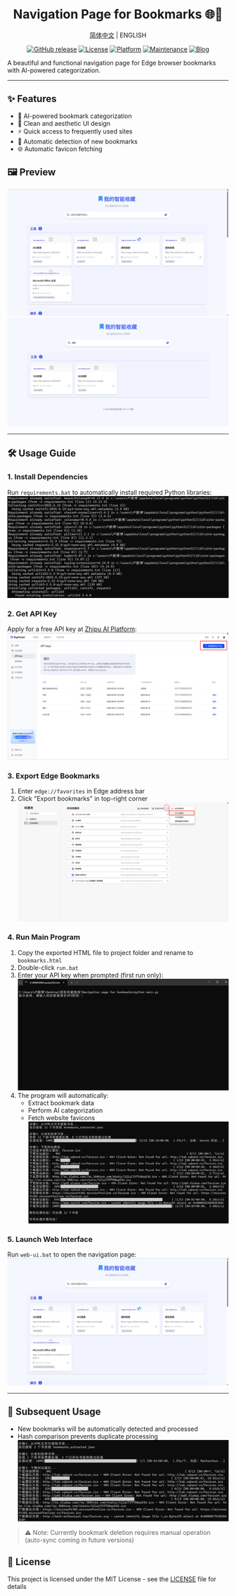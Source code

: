 <div align="center"><h1>Navigation Page for Bookmarks 🌐🔖</h1>

<a href="README_zh.md">简体中文</a>  |  ENGLISH

[![GitHub release](https://img.shields.io/github/release/AMTOPA/Navigation-page-for-bookmarks.svg)](https://github.com/AMTOPA/Navigation-page-for-bookmarks/releases)
[![License](https://img.shields.io/badge/license-MIT-blue.svg)](https://opensource.org/licenses/MIT)
[![Platform](https://img.shields.io/badge/platform-Windows-blue)](https://www.microsoft.com/windows)
[![Maintenance](https://img.shields.io/badge/Maintained%3F-yes-green.svg)](https://github.com/AMTOPA/Navigation-page-for-bookmarks/graphs/commit-activity)
[![Blog](https://img.shields.io/badge/📖_My_Blog-math--enthusiast.top-FF5733)](https://math-enthusiast.top/)

</div>

A beautiful and functional navigation page for Edge browser bookmarks with AI-powered categorization.

---

## ✨ Features

- 🧠 AI-powered bookmark categorization
- 🎨 Clean and aesthetic UI design
- ⚡ Quick access to frequently used sites
- 🔄 Automatic detection of new bookmarks
- 🌐 Automatic favicon fetching

## 🖼️ Preview

![Main Interface](pic/6.png "Main Interface")
![Search Function](pic/search.png "Search Feature")

---

## 🛠️ Usage Guide

### 1. Install Dependencies

Run `requirements.bat` to automatically install required Python libraries:
![Install Dependencies](pic/1.png)

### 2. Get API Key

Apply for a free API key at [Zhipu AI Platform](https://www.bigmodel.cn/usercenter/proj-mgmt/apikeys):
![API Application](pic/2.png)

### 3. Export Edge Bookmarks

1. Enter `edge://favorites` in Edge address bar
2. Click "Export bookmarks" in top-right corner
   ![Export Bookmarks](pic/3.png)

### 4. Run Main Program

1. Copy the exported HTML file to project folder and rename to `bookmarks.html`
2. Double-click `run.bat`
3. Enter your API key when prompted (first run only):
   ![Enter API Key](pic/4.png)
4. The program will automatically:
   - Extract bookmark data
   - Perform AI categorization
   - Fetch website favicons
     ![Processing Steps](pic/5.png)

### 5. Launch Web Interface

Run `web-ui.bat` to open the navigation page:
![Final Result](pic/6.png)

---

## 🔄 Subsequent Usage

- New bookmarks will be automatically detected and processed
- Hash comparison prevents duplicate processing
  ![Update Detection](pic/new.png)

> ⚠️ Note: Currently bookmark deletion requires manual operation (auto-sync coming in future versions)

## 📜 License

This project is licensed under the MIT License - see the [LICENSE](LICENSE) file for details






